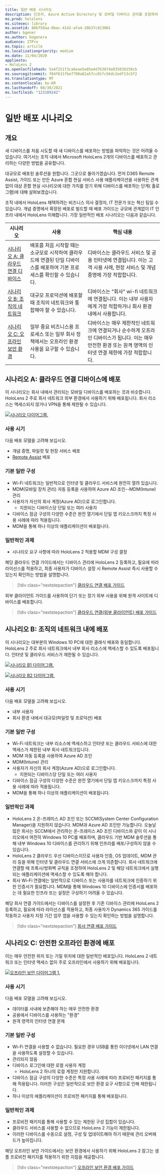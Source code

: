 ```yaml
---
title: 일반 배포 시나리오
description: 인프라, Azure Active Directory 및 모바일 디바이스 관리를 포함하여 엔터프라이즈 환경에서 HoloLens 배포하고 관리하는 방법에 대해 자세히 알아봅니다.
ms.prod: hololens
ms.sitesec: library
ms.assetid: 88bf50aa-0bac-4142-afa4-20b37c013001
author: bgener
ms.author: bogenera
audience: ITPro
ms.topic: article
ms.localizationpriority: medium
ms.date: 11/04/2020
appliesto:
- HoloLens 2
ms.openlocfilehash: 5a4f251f3ca6eae5e85e4d763074e035039159cb
ms.sourcegitcommit: f04f631fbe7798a82a57cc01fc56dc2edf13c5f2
ms.translationtype: MT
ms.contentlocale: ko-KR
ms.lasthandoff: 08/30/2021
ms.locfileid: "123189242"
---
```

# <a name="common-deployment-scenarios"></a>일반 배포 시나리오

## <a name="overview"></a>개요

새 디바이스를 처음 시도할 때 새 디바이스를 배포하는 방법을 파악하는 것은 어려울 수 있습니다. 여기서는 조직 내에서 Microsoft HoloLens 2개의 디바이스를 배포하고 관리하는 다양한 방법을 공유합니다.

대규모로 배포된 솔루션을 원합니다. 그곳으로 돌아가겠습니다. 먼저 D365 Remote Assist, 가이드 또는 만든 Azure 혼합 현실 서비스 사용 애플리케이션을 사용하든 관계없이 대상 혼합 현실 시나리오에 대한 가치를 얻기 위해 디바이스를 배포하는 단계( 홀로그램)에 대해 살펴보겠습니다.

조직 내에서 HoloLens 채택하려는 비즈니스 의사 결정자, IT 전문가 또는 혁신 팀일 수 있습니다. 개념 증명에서 확장된 배포로 빌드할 때 배포 가이드는 규모에 관계없이 IT 인프라 내에서 HoloLens 이해합니다. 가장 일반적인 배포 시나리오는 다음과 같습니다.

| 시나리오 |사용 | 핵심 내용 |
|---------|---------|---------|
| [시나리오 A: 클라우드 연결 디바이스](hololens2-cloud-connected-overview.md) | 배포를 처음 시작할 때는 소규모로 시작하여 클라우드에 연결된 단일 디바이스를 배포하여 기본 프로세스를 확인할 수 있습니다. | 디바이스는 클라우드 서비스 및 공용 인터넷에 연결됩니다. 이는 고객 사용 사례, 현장 서비스 및 개념 증명에 가장 적합합니다.|
| [시나리오 B: 조직의 네트워크](hololens2-corp-connected-overview.md) | 대규모 프로덕션에 배포할 때 조직의 네트워크와 통합해야 할 수 있습니다. | 디바이스는 "회사" wi-fi 네트워크에 연결됩니다. 이는 내부 사용자에게 가장 적합하거나 회사 환경 내에서 사용합니다.|
| [시나리오 C: 오프라인 보안 환경](hololens-common-scenarios-offline-secure.md) | 일부 중요 비즈니스용 프로세스 또는 일부 회사 정책에서는 오프라인 환경 사용을 요구할 수 있습니다. | 디바이스는 매우 제한적인 네트워크에 연결되거나 순수하게 오프라인 디바이스가 됩니다. 이는 매우 안전한 환경 또는 원격 영역의 인터넷 연결 제한에 가장 적합합니다. |

## <a name="scenario-a-deploy-to-cloud-connected-devices"></a>시나리오 A: 클라우드 연결 디바이스에 배포

이 시나리오는 회사 내에서 관리되는 모바일 디바이스를 배포하는 것과 비슷합니다. HoloLens 2 주로 회사 네트워크 외부 환경에서 사용하기 위해 배포됩니다. 회사 리소스는 액세스되지 않거나 VPN을 통해 제한될 수 있습니다.

[![시나리오 다이어그램.](images/deployment-guides-revised-scenario-a.png)](images/deployment-guides-revised-scenario-a.png#lightbox)

### <a name="when-to-use"></a>사용 시기

다음 배포 모델을 고려해 보십시오.

* 개념 증명, 파일럿 및 현장 서비스 배포
* [Remote Assist](hololens2-options-remote-assist.md) 배포

### <a name="basic-common-configurations"></a>기본 일반 구성

* Wi-Fi 네트워크는 일반적으로 인터넷 및 클라우드 서비스에 완전히 열려 있습니다.
* MDM(모바일 장치 관리) 자동 등록을 사용하여 Azure AD 조인--MDM(Intune) 관리
* 사용자가 자신의 회사 계정(Azure AD)으로 로그인합니다.
  * 지원되는 디바이스당 단일 또는 여러 사용자
* 디바이스 잠금 구성의 다양한 수준은 완전 열기에서 단일 앱 키오스크까지 특정 사용 사례에 따라 적용됩니다.
* MDM을 통해 하나 이상의 애플리케이션이 배포됩니다.

### <a name="common-challenges"></a>일반적인 과제

* 시나리오 요구 사항에 따라 HoloLens 2 적용할 MDM 구성 결정

해당 클라우드 연결 가이드에서는 디바이스 관리에 HoloLens 2 등록하고, 필요에 따라 라이선스를 적용하고, 최종 사용자가 디바이스 설정 시 Remote Assist 즉시 사용할 수 있는지 확인하는 방법을 설명합니다.

> [!div class="nextstepaction"]
> [클라우드 연결 배포 가이드](hololens2-cloud-connected-overview.md)

외부 클라이언트 가이드를 사용하여 단기 또는 장기 외부 사용을 위해 원격 사이트에 디바이스를 배포합니다.

> [!div class="nextstepaction"]
> [클라우드 연결(외부 클라이언트) 배포 가이드](hololens2-deployment-guide.md)

## <a name="scenario-b-deploy-inside-your-organizations-network"></a>시나리오 B: 조직의 네트워크 내에 배포

이 시나리오는 대부분의 Windows 10 PC에 대한 클래식 배포와 동일합니다. HoloLens 2 주로 회사 네트워크에서 내부 회사 리소스에 액세스할 수 있도록 배포됩니다. 인터넷 및 클라우드 서비스가 제한될 수 있습니다. 

[![시나리오 B1 다이어그램.](images/deployment-guides-revised-scenario-b-01-1.png)](images/deployment-guides-revised-scenario-b-01-1.png#lightbox)

[![시나리오 B2 다이어그램.](images/deployment-guides-revised-scenario-b-02-1.png)](images/deployment-guides-revised-scenario-b-02-1.png#lightbox)

### <a name="when-to-use"></a>사용 시기

다음 배포 모델을 고려해 보십시오.

* 내부 사용자
* 회사 환경 내에서 대규모(파일럿 및 프로덕션) 배포

### <a name="basic-common-configurations"></a>기본 일반 구성

* Wi-Fi 네트워크는 내부 리소스에 액세스하고 인터넷 또는 클라우드 서비스에 대한 액세스가 제한된 내부 회사 네트워크입니다.
* MDM 자동 등록을 사용하여 Azure AD 조인
* MDM(Intune) 관리
* 사용자가 자신의 회사 계정(Azure AD)으로 로그인합니다.
  * 지원되는 디바이스당 단일 또는 여러 사용자
* 디바이스 잠금 구성의 다양한 수준은 완전 열기에서 단일 앱 키오스크까지 특정 사용 사례에 따라 적용됩니다.
* MDM을 통해 하나 이상의 애플리케이션이 배포됩니다.

### <a name="common-challenges"></a>일반적인 과제

* HoloLens 2 온-프레미스 AD 조인 또는 SCCM(System Center Configuration Manager)을 지원하지 않습니다. MDM과 Azure AD 조인만 가능합니다. 오늘날 많은 회사는 SCCM에서 관리하는 온-프레미스 AD 조인 디바이스와 같이 이 시나리오에서 여전히 Windows 10 PC를 배포하며, 클라우드 기반 MDM 솔루션을 통해 내부 Windows 10 디바이스를 관리하기 위해 인프라를 배포/구성하지 않을 수 있습니다.
* HoloLens 2 클라우드 우선 디바이스이므로 사용자 인증, OS 업데이트, MDM 관리 등을 위해 인터넷 및 클라우드 연결 서비스에 크게 의존합니다. 회사 네트워크에 연결할 때 프록시/방화벽 규칙을 조정하여 HoloLens 2 및 해당 네트워크에서 실행되는 애플리케이션에 액세스할 수 있도록 해야 합니다.
* 회사 Wi-Fi 연결에는 일반적으로 디바이스 또는 사용자를 네트워크에 인증하기 위한 인증서가 필요합니다. MDM을 통해 Windows 10 디바이스에 인증서를 배포하는 데 필요한 인프라 또는 설정은 구성하기 어려울 수 있습니다.

해당 회사 연결 가이드에서는 디바이스를 설정한 후 기존 디바이스 관리에 HoloLens 2 등록하고, 필요에 따라 라이선스를 적용하고, 최종 사용자가 Dynamics 365 가이드를 작동하고 사용자 지정 기간 업무 앱을 사용할 수 있는지 확인하는 방법을 설명합니다.

> [!div class="nextstepaction"]
> [회사 연결 배포 가이드](hololens2-corp-connected-overview.md)

## <a name="scenario-c-deploy-in-secure-offline-environment"></a>시나리오 C: 안전한 오프라인 환경에 배포

이는 매우 안전한 위치 또는 기밀 위치에 대한 일반적인 배포입니다. HoloLens 2 네트워크 또는 인터넷 액세스 없이 주로 오프라인에서 사용하기 위해 배포됩니다.

[![오프라인 보안 다이어그램 1.](images/deployment-guides-revised-scenario-c-01.png)](images/deployment-guides-revised-scenario-c-01.png#lightbox)

### <a name="when-to-use"></a>사용 시기

다음 배포 모델을 고려해 보십시오.

* 데이터를 사내에 보존해야 하는 매우 안전한 환경
* 공용에서 디바이스를 사용하는 "환경"
* 원격 영역의 인터넷 연결 문제

### <a name="basic-common-configurations"></a>기본 일반 구성

* Wi-Fi 연결을 사용할 수 없습니다. 필요한 경우 USB를 통한 이더넷에서 LAN 연결을 사용하도록 설정할 수 있습니다.
* 관리되지 않음
* 디바이스 로그인에 대한 로컬 사용자 계정
  * HoloLens 2 하나의 로컬 계정만 지원합니다.
* 디바이스 잠금 구성의 다양한 수준은 특정 사용 사례에 따라 프로비전 패키지를 통해 적용됩니다. 이러한 구성은 일반적으로 보안 환경 요구 사항으로 인해 제한됩니다.
* 하나 이상의 애플리케이션이 프로비전 패키지를 통해 배포됩니다.

### <a name="common-challenges"></a>일반적인 과제

* 프로비전 패키지를 통해 사용할 수 있는 제한된 구성 집합이 있습니다.
* 클라우드 서비스를 사용할 수 없으므로 HoloLens 2 기능이 제한됩니다.
* 이러한 디바이스를 수동으로 설정, 구성 및 업데이트해야 하기 때문에 관리 오버헤드가 높아집니다.

해당 오프라인 보안 가이드에서는 보안 환경에서 사용하기 위해 HoloLens 2 잠그는 샘플 프로비전 패키지를 적용하기 위한 지침을 제공합니다.

> [!div class="nextstepaction"]
> [오프라인 보안 환경 배포 가이드](hololens-common-scenarios-offline-secure.md)
